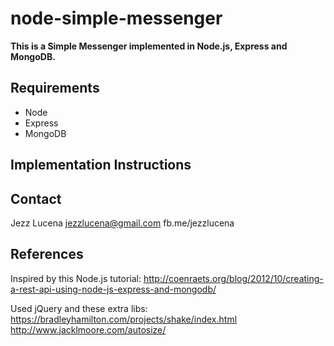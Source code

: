# node-simple-messenger
**This is a Simple Messenger implemented in Node.js, Express and MongoDB.**

## Requirements

* Node
* Express
* MongoDB

## Implementation Instructions



## Contact

Jezz Lucena
jezzlucena@gmail.com
fb.me/jezzlucena

## References
Inspired by this Node.js tutorial:
http://coenraets.org/blog/2012/10/creating-a-rest-api-using-node-js-express-and-mongodb/

Used jQuery and these extra libs:
https://bradleyhamilton.com/projects/shake/index.html
http://www.jacklmoore.com/autosize/
